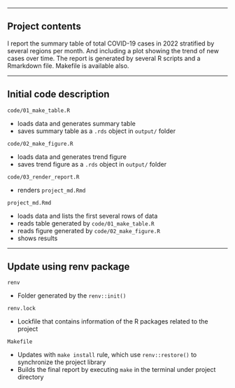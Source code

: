 
------------------------------------------------------------------------
## Project contents

  I report the summary table of total COVID-19 cases in 2022 stratified by several regions per month. And including a plot showing the trend of new cases over time.
  The report is generated by several R scripts and a Rmarkdown file. Makefile is available also.

------------------------------------------------------------------------
## Initial code description

`code/01_make_table.R`

  - loads data and generates summary table
  - saves summary table as a `.rds` object in `output/` folder
  
`code/02_make_figure.R`

  - loads data and generates trend figure
  - saves trend figure as a `.rds` object in `output/` folder

`code/03_render_report.R`

  - renders `project_md.Rmd`

`project_md.Rmd`

  - loads data and lists the first several rows of data
  - reads table generated by `code/01_make_table.R`
  - reads figure generated by `code/02_make_figure.R`
  - shows results
  
------------------------------------------------------------------------
## Update using renv package

`renv`

  - Folder generated by the `renv::init()`

`renv.lock`

  - Lockfile that contains information of the R packages related to the project

`Makefile`
  - Updates with `make install` rule, which use `renv::restore()` to synchronize the project library
  - Builds the final report by executing `make` in the terminal under project directory
